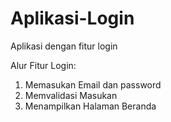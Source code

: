 # Aplikasi-Login
Aplikasi dengan fitur login 

Alur Fitur Login:
1. Memasukan Email dan password
2. Memvalidasi Masukan
3. Menampilkan Halaman Beranda
